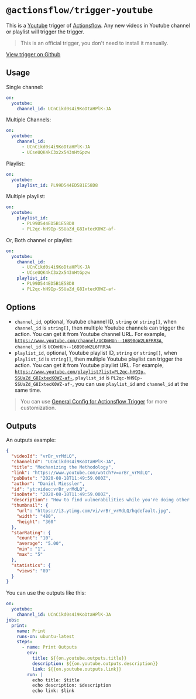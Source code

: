 # `@actionsflow/trigger-youtube`

This is a [Youtube](https://youtube.com/) trigger of [Actionsflow](https://github.com/actionsflow/actionsflow). Any new videos in Youtube channel or playlist will trigger the trigger.

> This is an official trigger, you don't need to install it manually.

[View trigger on Github](https://github.com/actionsflow/actionsflow/tree/main/packages/actionsflow-trigger-youtube)

## Usage

Single channel:

```yaml
on:
  youtube:
    channel_id: UCnCikd0s4i9KoDtaHPlK-JA
```

Multiple Channels:

```yaml
on:
  youtube:
    channel_id:
      - UCnCikd0s4i9KoDtaHPlK-JA
      - UCseUQK4kC3x2x543nHtGpzw
```

Playlist:

```yaml
on:
  youtube:
    playlist_id: PL99D544ED5B1E58D8
```

Multiple playlist:

```yaml
on:
  youtube:
    playlist_id:
      - PL99D544ED5B1E58D8
      - PL2qc-hH9Ip-SSUaZd_G8IxtecK0WZ-af-
```

Or, Both channel or playlist:

```yaml
on:
  youtube:
    channel_id:
      - UCnCikd0s4i9KoDtaHPlK-JA
      - UCseUQK4kC3x2x543nHtGpzw
    playlist_id:
      - PL99D544ED5B1E58D8
      - PL2qc-hH9Ip-SSUaZd_G8IxtecK0WZ-af-
```

## Options

- `channel_id`, optional, Youtube channel ID, `string` or `string[]`, when `channel_id` is `string[]`, then multiple Youtube channels can trigger the action. You can get it from Youtube channel URL. For example, [`https://www.youtube.com/channel/UCOmHUn--16B90oW2L6FRR3A`](https://www.youtube.com/channel/UCOmHUn--16B90oW2L6FRR3A), `channel_id` is `UCOmHUn--16B90oW2L6FRR3A`
- `playlist_id`, optional, Youtube playlist ID, `string` or `string[]`, when `playlist_id` is `string[]`, then multiple Youtube playlist can trigger the action. You can get it from Youtube playlist URL. For example, [`https://www.youtube.com/playlist?list=PL2qc-hH9Ip-SSUaZd_G8IxtecK0WZ-af-`](https://www.youtube.com/channel/UCOmHUn--16B90oW2L6FRR3A), `playlist_id` is `PL2qc-hH9Ip-SSUaZd_G8IxtecK0WZ-af-`, you can use `playlist_id` and `channel_id` at the same time.

> You can use [General Config for Actionsflow Trigger](https://actionsflow.github.io/docs/workflow/#ontriggerconfig) for more customization.

## Outputs

An outputs example:

```json
{
  "videoId": "vrBr_vrMdLQ",
  "channelId": "UCnCikd0s4i9KoDtaHPlK-JA",
  "title": "Mechanizing the Methodology",
  "link": "https://www.youtube.com/watch?v=vrBr_vrMdLQ",
  "pubDate": "2020-08-18T11:49:59.000Z",
  "author": "Daniel Miessler",
  "id": "yt:video:vrBr_vrMdLQ",
  "isoDate": "2020-08-18T11:49:59.000Z",
  "description": "How to find vulnerabilities while you're doing other things.",
  "thumbnail": {
    "url": "https://i3.ytimg.com/vi/vrBr_vrMdLQ/hqdefault.jpg",
    "width": "480",
    "height": "360"
  },
  "starRating": {
    "count": "10",
    "average": "5.00",
    "min": "1",
    "max": "5"
  },
  "statistics": {
    "views": "89"
  }
}
```

You can use the outputs like this:

```yaml
on:
  youtube:
    channel_id: UCnCikd0s4i9KoDtaHPlK-JA
jobs:
  print:
    name: Print
    runs-on: ubuntu-latest
    steps:
      - name: Print Outputs
        env:
          title: ${{on.youtube.outputs.title}}
          description: ${{on.youtube.outputs.description}}
          link: ${{on.youtube.outputs.link}}
        run: |
          echo title: $title
          echo description: $description
          echo link: $link
```
